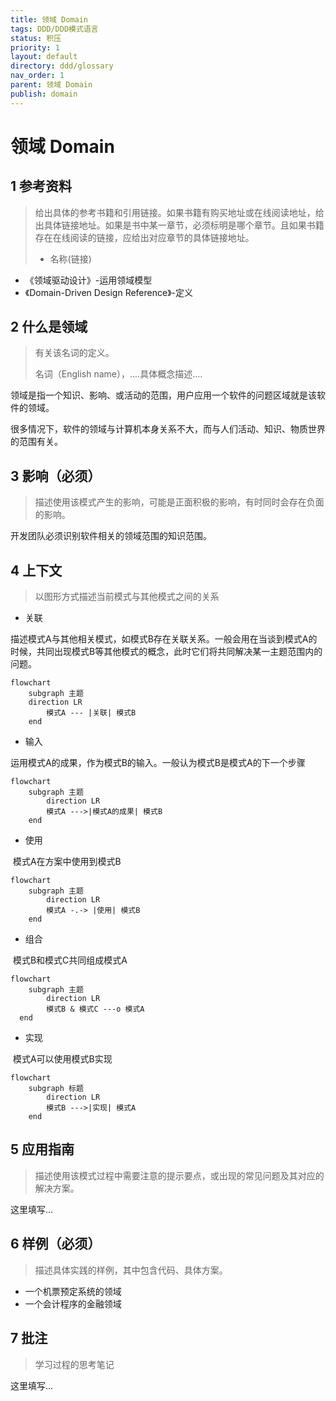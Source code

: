 ```yaml
---
title: 领域 Domain
tags: DDD/DDD模式语言
status: 积压
priority: 1
layout: default
directory: ddd/glossary
nav_order: 1
parent: 领域 Domain
publish: domain
---
```


# 领域 Domain

## 1 参考资料

>给出具体的参考书籍和引用链接。如果书籍有购买地址或在线阅读地址，给出具体链接地址。如果是书中某一章节，必须标明是哪个章节。且如果书籍存在在线阅读的链接，应给出对应章节的具体链接地址。
>
> - 名称(链接)

- 《领域驱动设计》-运用领域模型
- 《Domain-Driven Design Reference》-定义

## 2 什么是领域

> 有关该名词的定义。
> 
> 名词（English name），....具体概念描述....

领域是指一个知识、影响、或活动的范围，用户应用一个软件的问题区域就是该软件的领域。

很多情况下，软件的领域与计算机本身关系不大，而与人们活动、知识、物质世界的范围有关。

## 3 影响（必须）

> 描述使用该模式产生的影响，可能是正面积极的影响，有时同时会存在负面的影响。

开发团队必须识别软件相关的领域范围的知识范围。

## 4 上下文
> 以图形方式描述当前模式与其他模式之间的关系

- 关联

​	描述模式A与其他相关模式，如模式B存在关联关系。一般会用在当谈到模式A的时候，共同出现模式B等其他模式的概念，此时它们将共同解决某一主题范围内的问题。

```mermaid
flowchart 
	subgraph 主题
	direction LR
		模式A --- |关联| 模式B
	end
```

- 输入

​	运用模式A的成果，作为模式B的输入。一般认为模式B是模式A的下一个步骤

```mermaid
flowchart
	subgraph 主题
		direction LR
		模式A --->|模式A的成果| 模式B
	end
```

- 使用

​	模式A在方案中使用到模式B

```mermaid
flowchart
	subgraph 主题
		direction LR
		模式A -.-> |使用| 模式B
	end
```

- 组合

​	模式B和模式C共同组成模式A

```mermaid
flowchart
	subgraph 主题
		direction LR
		模式B & 模式C ---o 模式A
  end
```

- 实现

​	模式A可以使用模式B实现

```mermaid
flowchart
	subgraph 标题
		direction LR
		模式B --->|实现| 模式A
	end
```

## 5 应用指南

> 描述使用该模式过程中需要注意的提示要点，或出现的常见问题及其对应的解决方案。

这里填写...

## 6 样例（必须）

> 描述具体实践的样例，其中包含代码、具体方案。

- 一个机票预定系统的领域
- 一个会计程序的金融领域

## 7 批注

> 学习过程的思考笔记

这里填写...

